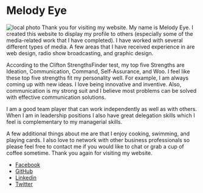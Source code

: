 

# Melody Eye
![local photo](http://www.melgirleye.com/wp-content/uploads/2013/10/32180_10151348297191847_285453577_n.jpg)
Thank you for visiting my website. My name is Melody Eye. I created this website to display my profile to others (especially some of the media-related work that I have completed). I have worked with several different types of media. A few areas that I have received experience in are web design, radio show broadcasting, and graphic design.

According to the Clifton StrengthsFinder test, my top five Strengths are Ideation, Communication, Command, Self-Assurance, and Woo. I feel like these top five strengths fit my personality well. For example, I am always coming up with new ideas. I love being innovative and inventive. Also, communication is my strong suit and I believe most problems can be solved with effective communication solutions.

I am a good team player that can work independently as well as with others. When I am in leadership positions I also have great delegation skills which I feel is complementary to my managerial skills.

A few additional things about me are that I enjoy cooking, swimming, and playing cards. I also love to network with other business professionals so please feel free to contact me if you would like to chat or grab a cup of coffee sometime. Thank you again for visiting my website.
+ [Facebook](https://www.facebook.com/melgirleye)
+ [GitHub](https://github.com/melgirleye)
+ [Linkedin](https://www.linkedin.com/in/melgirleye)
+ [Twitter](https://twitter.com/melodyeye)
